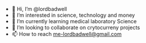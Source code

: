 - 👋 Hi, I’m @lordbadwell
- 👀 I’m interested in science, technology and money
- 🌱 I’m currently learning medical laboratory Science
- 💞️ I’m looking to collaborate on crytocurreny projects
- 📫 How to reach me-lordbadwell@gmail.com

<!---
lordbadwell/lordbadwell is a ✨ special ✨ repository because its `README.md` (this file) appears on your GitHub profile.
You can click the Preview link to take a look at your changes.
--->
